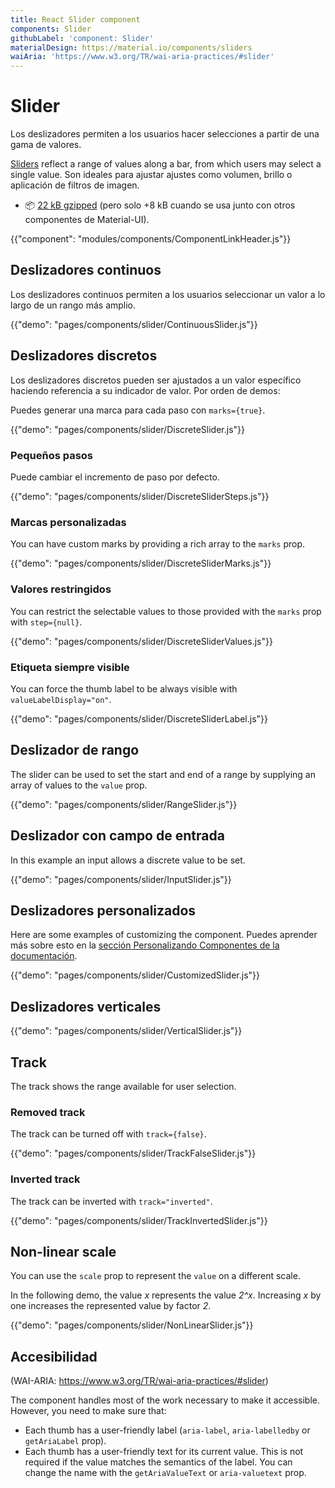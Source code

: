 ```yaml
---
title: React Slider component
components: Slider
githubLabel: 'component: Slider'
materialDesign: https://material.io/components/sliders
waiAria: 'https://www.w3.org/TR/wai-aria-practices/#slider'
---
```


# Slider

<p class="description">Los deslizadores permiten a los usuarios hacer selecciones a partir de una gama de valores.</p>

[Sliders](https://material.io/design/components/sliders.html) reflect a range of values along a bar, from which users may select a single value. Son ideales para ajustar ajustes como volumen, brillo o aplicación de filtros de imagen.

- 📦 [22 kB gzipped](/size-snapshot) (pero solo +8 kB cuando se usa junto con otros componentes de Material-UI).

{{"component": "modules/components/ComponentLinkHeader.js"}}

## Deslizadores continuos

Los deslizadores continuos permiten a los usuarios seleccionar un valor a lo largo de un rango más amplio.

{{"demo": "pages/components/slider/ContinuousSlider.js"}}

## Deslizadores discretos

Los deslizadores discretos pueden ser ajustados a un valor específico haciendo referencia a su indicador de valor. Por orden de demos:

Puedes generar una marca para cada paso con `marks={true}`.

{{"demo": "pages/components/slider/DiscreteSlider.js"}}

### Pequeños pasos

Puede cambiar el incremento de paso por defecto.

{{"demo": "pages/components/slider/DiscreteSliderSteps.js"}}

### Marcas personalizadas

You can have custom marks by providing a rich array to the `marks` prop.

{{"demo": "pages/components/slider/DiscreteSliderMarks.js"}}

### Valores restringidos

You can restrict the selectable values to those provided with the `marks` prop with `step={null}`.

{{"demo": "pages/components/slider/DiscreteSliderValues.js"}}

### Etiqueta siempre visible

You can force the thumb label to be always visible with `valueLabelDisplay="on"`.

{{"demo": "pages/components/slider/DiscreteSliderLabel.js"}}

## Deslizador de rango

The slider can be used to set the start and end of a range by supplying an array of values to the `value` prop.

{{"demo": "pages/components/slider/RangeSlider.js"}}

## Deslizador con campo de entrada

In this example an input allows a discrete value to be set.

{{"demo": "pages/components/slider/InputSlider.js"}}

## Deslizadores personalizados

Here are some examples of customizing the component. Puedes aprender más sobre esto en la [sección Personalizando Componentes de la documentación](/customization/components/).

{{"demo": "pages/components/slider/CustomizedSlider.js"}}

## Deslizadores verticales

{{"demo": "pages/components/slider/VerticalSlider.js"}}

## Track

The track shows the range available for user selection.

### Removed track

The track can be turned off with `track={false}`.

{{"demo": "pages/components/slider/TrackFalseSlider.js"}}

### Inverted track

The track can be inverted with `track="inverted"`.

{{"demo": "pages/components/slider/TrackInvertedSlider.js"}}

## Non-linear scale

You can use the `scale` prop to represent the `value` on a different scale.

In the following demo, the value _x_ represents the value _2^x_. Increasing _x_ by one increases the represented value by factor _2_.

{{"demo": "pages/components/slider/NonLinearSlider.js"}}

## Accesibilidad

(WAI-ARIA: https://www.w3.org/TR/wai-aria-practices/#slider)

The component handles most of the work necessary to make it accessible. However, you need to make sure that:

- Each thumb has a user-friendly label (`aria-label`, `aria-labelledby` or `getAriaLabel` prop).
- Each thumb has a user-friendly text for its current value. This is not required if the value matches the semantics of the label. You can change the name with the `getAriaValueText` or `aria-valuetext` prop.
